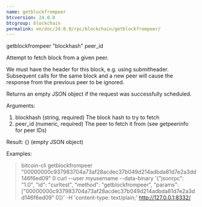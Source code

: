 ```yaml
---
name: getblockfrompeer
btcversion: 24.0.0
btcgroup: blockchain
permalink: en/doc/24.0.0/rpc/blockchain/getblockfrompeer/
---
```


getblockfrompeer "blockhash" peer_id

Attempt to fetch block from a given peer.

We must have the header for this block, e.g. using submitheader.
Subsequent calls for the same block and a new peer will cause the response from the previous peer to be ignored.

Returns an empty JSON object if the request was successfully scheduled.

Arguments:
1. blockhash    (string, required) The block hash to try to fetch
2. peer_id      (numeric, required) The peer to fetch it from (see getpeerinfo for peer IDs)

Result:
{}    (empty JSON object)

Examples:
> bitcoin-cli getblockfrompeer "00000000c937983704a73af28acdec37b049d214adbda81d7e2a3dd146f6ed09" 0
> curl --user myusername --data-binary '{"jsonrpc": "1.0", "id": "curltest", "method": "getblockfrompeer", "params": ["00000000c937983704a73af28acdec37b049d214adbda81d7e2a3dd146f6ed09" 0]}' -H 'content-type: text/plain;' http://127.0.0.1:8332/


